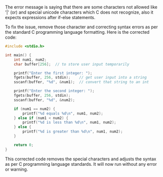 The error message is saying that there are some characters not allowed like '|' (or) and special unicode characters which C does not recognize, also it expects expressions after if-else statements. 

To fix the issue, remove those character and correcting syntax errors as per the standard C programming language formatting. Here is the corrected code:

```c
#include <stdio.h>

int main() {
    int num1, num2;
    char buffer[256];  // to store user input temporarily

    printf("Enter the first integer: ");
    fgets(buffer, 256, stdin);    // get user input into a string
    sscanf(buffer, "%d", &num1);  // convert that string to an int

    printf("Enter the second integer: ");
    fgets(buffer, 256, stdin);
    sscanf(buffer, "%d", &num2);

    if (num1 == num2) {
        printf("%d equals %d\n", num1, num2);
    } else if (num1 < num2) {
        printf("%d is less than %d\n", num1, num2);
    } else {
        printf("%d is greater than %d\n", num1, num2);
    }

    return 0;
}
```
This corrected code removes the special characters and adjusts the syntax as per C programming language standards. It will now run without any error or warning.

